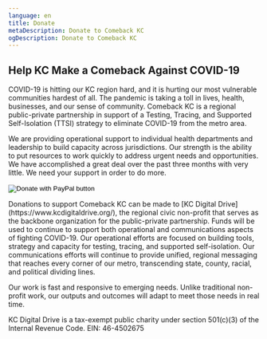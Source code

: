 ```yaml
---
language: en
title: Donate
metaDescription: Donate to Comeback KC
ogDescription: Donate to Comeback KC
---
```

## Help KC Make a Comeback Against COVID-19

COVID-19 is hitting our KC region hard, and it is hurting our most vulnerable communities hardest of all. The pandemic is taking a toll in lives, health, businesses, and our sense of community. Comeback KC is a regional public-private partnership in support of a Testing, Tracing, and Supported Self-Isolation (TTSI) strategy to eliminate COVID-19 from the metro area.

We are providing operational support to individual health departments and leadership to build capacity across jurisdictions. Our strength is the ability to put resources to work quickly to address urgent needs and opportunities. We have accomplished a great deal over the past three months with very little. We need your support in order to do more.

<p>
<form action="https://www.paypal.com/cgi-bin/webscr" method="post" target="_top">
<input type="hidden" name="cmd" value="_s-xclick" />
<input type="hidden" name="hosted_button_id" value="DR5W9GMGCJ8G4" />
<input type="image" src="https://www.paypalobjects.com/en_US/i/btn/btn_donateCC_LG.gif" border="0" name="submit" title="PayPal - The safer, easier way to pay online!" alt="Donate with PayPal button" />
<img alt="" border="0" src="https://www.paypal.com/en_US/i/scr/pixel.gif" width="1" height="1" />
</form>

<p>
Donations to support Comeback KC can be made to [KC Digital Drive](https://www.kcdigitaldrive.org/), the regional civic non-profit that serves as the backbone organization for the public-private partnership. Funds will be used to continue to support both operational and communications aspects of fighting COVID-19. Our operational efforts are focused on building tools, strategy and capacity for testing, tracing, and supported self-isolation. Our communications efforts will continue to provide unified, regional messaging that reaches every corner of our metro, transcending state, county, racial, and political dividing lines. 

Our work is fast and responsive to emerging needs. Unlike traditional non-profit work, our outputs and outcomes will adapt to meet those needs in real time.

KC Digital Drive is a tax-exempt public charity under section 501(c)(3) of the Internal Revenue Code. EIN: 46-4502675